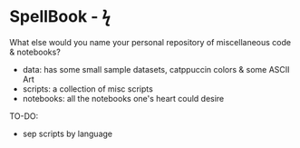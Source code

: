 # SpellBook - ϟ

What else would you name your personal repository of miscellaneous code & notebooks?

- data: has some small sample datasets, catppuccin colors & some ASCII Art
- scripts: a collection of misc scripts
- notebooks: all the notebooks one's heart could desire


TO-DO:
- sep scripts by language
